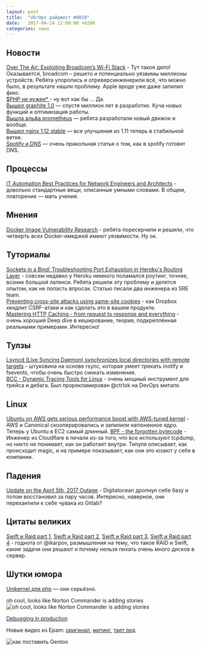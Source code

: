 ```yaml
---
layout: post
title:  "UkrOps дайджест #0010"
date:   2017-04-14 12:00:00 +0200
categories: news
---
```



Новости
-------
[Over The Air: Exploiting Broadcom’s Wi-Fi Stack](https://googleprojectzero.blogspot.com/2017/04/over-air-exploiting-broadcoms-wi-fi_4.html) - Тут такое дело! Оказывается, broadcom – решето и потенциально уязвимы миллионы устройств. Ребята упоролись и отреверсинженерили всё, что можно было, в результате нашли проблему. Apple вроде уже даже запилил фикс.  
[$PHP не нужен* ](https://habrahabr.ru/post/326284/) - ну вот как бы ... Да.  
[Вышел graphite 1.0](https://graphite.readthedocs.io/en/latest/releases/1_0_0.html) — спустя миллион лет в разработке. Куча новых функций и оптимизация работы.  
[Вышла альфа prometheus](https://prometheus.io/blog/2017/04/10/promehteus-20-sneak-peak/) — ребята разработали новый движок и вообще.  
[Вышел nginx 1.12 stable](https://www.nginx.com/blog/nginx-1-12-1-13-released/) — все улучшения из 1.11 теперь в стабильной ветке.  
[Spotify и DNS](https://labs.spotify.com/2017/03/31/spotifys-lovehate-relationship-with-dns/) — очень прикольная статья о том, как в spotify готовят DNS.  

Процессы
--------
[IT Automation Best Practices for Network Engineers and Architects](https://thenewstack.io/automation-best-practices-network-engineers-architects) - довольно стандартные вещи, описанные умными словами. В общем, повторение — мать учения. 


Мнения
------
[Docker Image Vulnerability Research](https://www.federacy.com/docker_image_vulnerabilities) - ребята поресерчили и решили, что четверть всех Docker-имеджей имеют уязвимости. Ну ок. 


Туториалы
---------
[Sockets in a Bind: Troubleshooting Port Exhaustion in Heroku's Routing Layer](https://engineering.heroku.com/blogs/2017-03-30-sockets-in-a-bind/) - совсем недавно у Heroku немного поламался роутинг, точнее, возник большой латенси. Ребята решили эту проблему и делятся опытом, как не попасть впросак. Статью писали два инженера из SRE team.  
[Preventing cross-site attacks using same-site cookies](https://blogs.dropbox.com/tech/2017/03/preventing-cross-site-attacks-using-same-site-cookies/?utm_source=webopsweekly) - как Dropbox хендлит CSRF-атаки и как сделать это в вашем продукте.   
[Mastering HTTP Caching - from request to response and everything](https://blog.fortrabbit.com/mastering-http-caching) - очень хороший Deep dive в кеширование, теория, подкреплённая реальными примерами. Интересно!  


Тулзы
-----
[Lsyncd (Live Syncing Daemon) synchronizes local directories with remote targets](https://github.com/axkibe/lsyncd) - штуковина на основе rsync, которая умеет трекать inotify и fsevents, чтобы очень быстро синкать изменения.  
[BCC - Dynamic Tracing Tools for Linux](https://iovisor.github.io/bcc/) - очень мощный инструмент для трейса и дебага. Был прорекламирован @ctrlok на DevOps митапе.  

Linux
-----
[Ubuntu on AWS gets serious performance boost with AWS-tuned kernel](https://insights.ubuntu.com/2017/04/05/ubuntu-on-aws-gets-serious-performance-boost-with-aws-tuned-kernel) - AWS и Canonical скооперировались и запилили натюненное ядро. Теперь у Ubuntu в EС2 самый длинный. 
[BPF - the forgotten bytecode](https://blog.cloudflare.com/bpf-the-forgotten-bytecode/) - Инженер из Cloudflare в печали из-за того, что все используют tcpdump, но никто не понимает, как он работает внутри. Типуля описывает, как происходит magic, и на примере показывает, как они это юзают у себя в компании. 


Падения
-------
[Update on the April 5th, 2017 Outage](https://www.digitalocean.com/company/blog/update-on-the-april-5th-2017-outage/) - Digitalocean дропнул себе базу и потом восстановил за пару часов. Интересно, наверное, они перехантили к себе чувака из Gitlab? 


Цитаты великих
--------------
[Swift и Raid part 1](https://ukrops.slack.com/archives/C0VFW0Q6N/p1491281636653073), [Swift и Raid part 2](https://ukrops.slack.com/archives/C0VFW0Q6N/p1491282029693972), [Swift и Raid part 3](https://ukrops.slack.com/archives/C0VFW0Q6N/p1491282559749896), [Swift и Raid part 4](https://ukrops.slack.com/archives/C0VFW0Q6N/p1491282962791005) - годнота от @ikarpov, размышления на тему, что такое RAID и Swift, какие задачи они решают и почему нельзя пихать очень много дисков в сервер. 


Шутки юмора
-----------
[Unikernel для php](https://github.com/tfjmp/php2uni) — они серьёзно. 

oh cool, looks like Norton Commander is adding stories
![oh cool, looks like Norton Commander is adding stories](https://pbs.twimg.com/media/C8GivSWUwAA-H64.jpg)

[Debugging in production](https://video.twimg.com/tweet_video/C8FlmhtXgAEXFzs.mp4)

Новые видео из Epam: [оригинал](https://www.youtube.com/watch?v=H8aoBvOnK3U), [митинг](https://coub.com/view/t768w), [тает лед](http://coub.com/view/t771w)

![как поставить Gentoo](https://pp.userapi.com/c639324/v639324968/14451/rjTeikEZ8oI.jpg)
